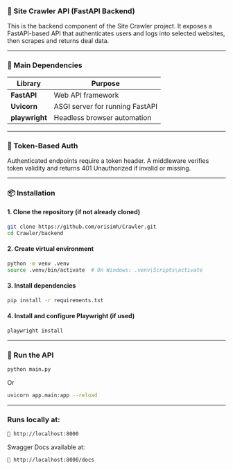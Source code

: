 ### 🚀 Site Crawler API (FastAPI Backend)

This is the backend component of the Site Crawler project. It exposes a FastAPI-based API that authenticates users and logs into selected websites, then scrapes and returns deal data.

---

### 📁 Main Dependencies
| Library          | Purpose                                   |
|------------------|-------------------------------------------|
| **FastAPI**      | Web API framework                         |
| **Uvicorn**      | ASGI server for running FastAPI           |
| **playwright**   | Headless browser automation               |

---

### 🔐 Token-Based Auth
Authenticated endpoints require a token header.
A middleware verifies token validity and returns 401 Unauthorized if invalid or missing.

---

### 📦 Installation
#### 1. Clone the repository (if not already cloned)
```bash
git clone https://github.com/orisimh/Crawler.git
cd Crawler/backend
```

#### 2. Create virtual environment
```bash
python -m venv .venv
source .venv/bin/activate  # On Windows: .venv\Scripts\activate
```

#### 3. Install dependencies
```bash
pip install -r requirements.txt
```

#### 4. Install and configure Playwright (if used)
```bash
playwright install
```
---

### 🚀 Run the API

```bash
python main.py
```
Or 
```bash
uvicorn app.main:app --reload
```

---

### Runs locally at:

```bash
🔗 http://localhost:8000
```

Swagger Docs available at:
```bash
📘 http://localhost:8000/docs
```



